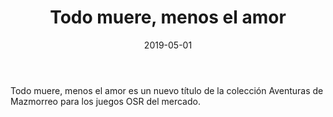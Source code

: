 ﻿---
title: Todo muere, menos el amor
summary: Rowton, una pequeña localidad al norte del reino humano de Válasos, es el epicentro de una serie de misteriosas apariciones de muertos vivientes. Los héroes acuden a la llamada de auxilio del burgomaestre de Rowton y se verán envueltos en una historia de venganza y amor que trasciende la barrera entre la vida y la muerte.
authors:
  - Héctor Prieto de la Calle
date: 2019-05-01
type: post
categories:
- OSR
tags:
- OSR
- Aventura
- Dungeon
minlevels: "2"
maxlevels: "4"
prices: 1 Euro
session: "2"
mincharacters: "4"
maxcharacters: "6"
eval: no oficial
cover: "todomueremenoselamor.jpg"
download:
moreinfo: "https://labibliotecadelcalamar.blogspot.com/2019/05/ya-la-venta-todo-muere-menos-el-amor.html"
license: "OGL"
draft: false

---

Todo muere, menos el amor es un nuevo título de la colección Aventuras de Mazmorreo para los juegos OSR del mercado.
